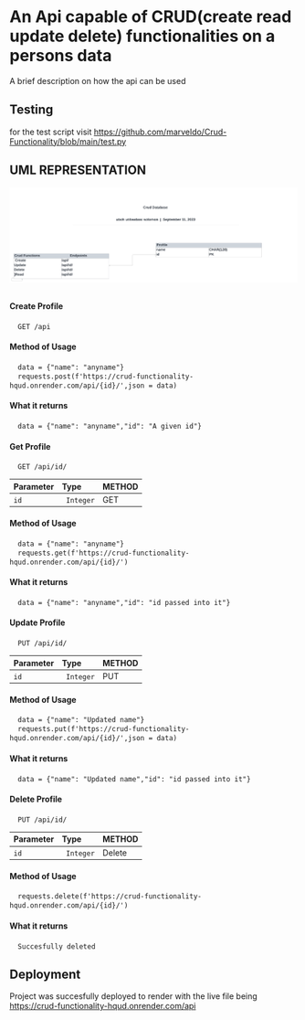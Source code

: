 
# An Api capable of CRUD(create read update delete) functionalities on a persons data

A brief description on how the api can be used


## Testing


for the test script visit https://github.com/marveldo/Crud-Functionality/blob/main/test.py


## UML REPRESENTATION

![UML Diagram](https://github.com/marveldo/Crud-Functionality/blob/main/UML%20diagram%20for%20database.png)

## 
#### Create Profile
```http
  GET /api
```

#### Method of Usage
```http
  data = {"name": "anyname"}
  requests.post(f'https://crud-functionality-hqud.onrender.com/api/{id}/',json = data)

```
#### What it returns
```http
  data = {"name": "anyname","id": "A given id"}
```
#### Get Profile

```http
  GET /api/id/
```

| Parameter | Type     | METHOD                      |
| :-------- | :------- | :-------------------------------- |
| `id`      | ` Integer` | GET |

#### Method of Usage
```http
  data = {"name": "anyname"}
  requests.get(f'https://crud-functionality-hqud.onrender.com/api/{id}/')

``` 
#### What it returns
```http
  data = {"name": "anyname","id": "id passed into it"}
```

#### Update Profile

```http
  PUT /api/id/
```

| Parameter | Type     | METHOD                      |
| :-------- | :------- | :-------------------------------- |
| `id`      | ` Integer` | PUT |

#### Method of Usage
```http
  data = {"name": "Updated name"}
  requests.put(f'https://crud-functionality-hqud.onrender.com/api/{id}/',json = data)

```
#### What it returns
```http
  data = {"name": "Updated name","id": "id passed into it"}

```
#### Delete Profile

```http
  PUT /api/id/
```

| Parameter | Type     | METHOD                      |
| :-------- | :------- | :-------------------------------- |
| `id`      | ` Integer` | Delete |

#### Method of Usage
```http
  requests.delete(f'https://crud-functionality-hqud.onrender.com/api/{id}/')

```
#### What it returns
```http
  Succesfully deleted
```

## Deployment

Project was succesfully deployed to render with 
the live file being https://crud-functionality-hqud.onrender.com/api


